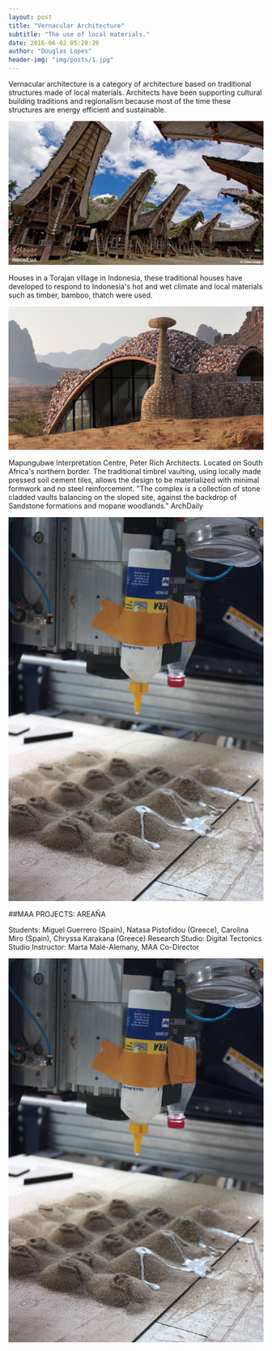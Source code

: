 ```yaml
---
layout: post
title: "Vernacular Architecture"
subtitle: "The use of local materials."
date: 2016-06-02 05:20:26
author: "Douglas Lopes"
header-img: "img/posts/1.jpg"
---
```


 Vernacular architecture is a category of architecture based on traditional structures made of local materials.
 Architects have been supporting cultural building traditions and regionalism because most of the time these structures are energy efficient and sustainable.
 
  ![um](/img/posts/3.jpg)
  
  Houses in a Torajan village in Indonesia, these traditional houses have developed to respond to Indonesia's hot and wet climate and local materials such as timber, bamboo, thatch were used.

 ![dois](/img/posts/4.jpg)

  Mapungubwe Interpretation Centre, Peter Rich Architects. Located on South Africa's northern border.
  The traditional timbrel vaulting, using locally made pressed soil cement tiles, allows the design to be materialized with minimal formwork and no steel reinforcement. "The complex is a collection of stone cladded vaults balancing on the sloped site, against the backdrop of Sandstone formations and mopane woodlands." ArchDaily
  
 ![tres](/img/posts/5.jpg)
 
##MAA PROJECTS: AREAÑA
  
  Students: Miguel Guerrero (Spain), Natasa Pistofidou (Greece), Carolina Miro (Spain), Chryssa Karakana (Greece)
  Research Studio: Digital Tectonics
  Studio Instructor: Marta Malé-Alemany, MAA Co-Director
  
  ![tres](/img/posts/5.jpg)
  
  
